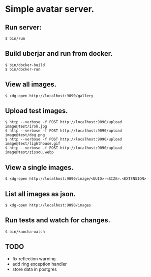 # Simple avatar server.

## Run server:

``` shell
$ bin/run
```

## Build uberjar and run from docker.
``` shell
$ bin/docker-build
$ bin/docker-run
```

## View all images.
``` shell
$ xdg-open http://localhost:9090/gallery
```

## Upload test images.
``` shell
$ http --verbose -f POST http://localhost:9090/upload image@test/iroh.jpg
$ http --verbose -f POST http://localhost:9090/upload image@test/dog.png
$ http --verbose -f POST http://localhost:9090/upload image@test/lighthouse.gif
$ http --verbose -f POST http://localhost:9090/upload image@test/zissou.webp
```

## View a single images.
``` shell
$ xdg-open http://localhost:9090/image/<UUID>-<SIZE>.<EXTENSION>
```

## List all images as json.
``` shell
$ xdg-open http://localhost:9090/images
```

## Run tests and watch for changes.
``` shell
$ bin/kaocha-watch
```

## TODO
- fix reflection warning
- add ring exception handler
- store data in postgres
